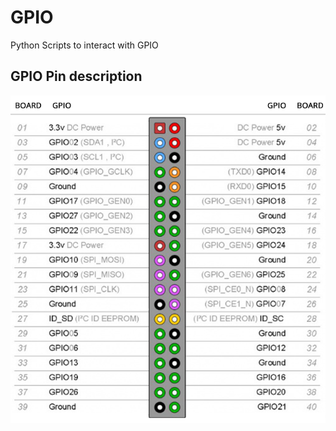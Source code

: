 # GPIO
 Python Scripts to interact with GPIO
 
## GPIO Pin description
![GPIO description](/esquema-pines-gpio.png)

